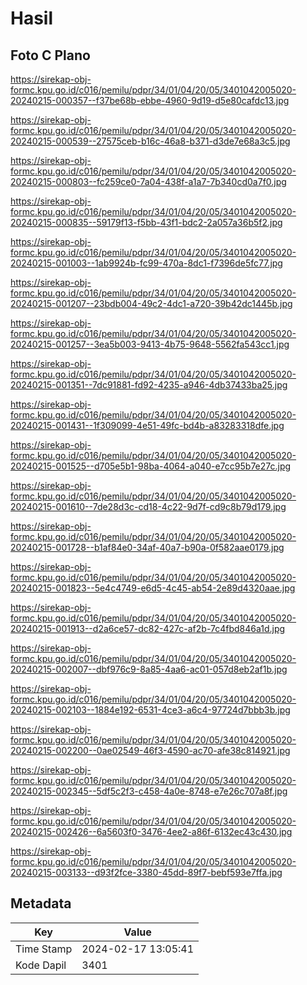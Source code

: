 # Hasil

## Foto C Plano

https://sirekap-obj-formc.kpu.go.id/c016/pemilu/pdpr/34/01/04/20/05/3401042005020-20240215-000357--f37be68b-ebbe-4960-9d19-d5e80cafdc13.jpg

https://sirekap-obj-formc.kpu.go.id/c016/pemilu/pdpr/34/01/04/20/05/3401042005020-20240215-000539--27575ceb-b16c-46a8-b371-d3de7e68a3c5.jpg

https://sirekap-obj-formc.kpu.go.id/c016/pemilu/pdpr/34/01/04/20/05/3401042005020-20240215-000803--fc259ce0-7a04-438f-a1a7-7b340cd0a7f0.jpg

https://sirekap-obj-formc.kpu.go.id/c016/pemilu/pdpr/34/01/04/20/05/3401042005020-20240215-000835--59179f13-f5bb-43f1-bdc2-2a057a36b5f2.jpg

https://sirekap-obj-formc.kpu.go.id/c016/pemilu/pdpr/34/01/04/20/05/3401042005020-20240215-001003--1ab9924b-fc99-470a-8dc1-f7396de5fc77.jpg

https://sirekap-obj-formc.kpu.go.id/c016/pemilu/pdpr/34/01/04/20/05/3401042005020-20240215-001207--23bdb004-49c2-4dc1-a720-39b42dc1445b.jpg

https://sirekap-obj-formc.kpu.go.id/c016/pemilu/pdpr/34/01/04/20/05/3401042005020-20240215-001257--3ea5b003-9413-4b75-9648-5562fa543cc1.jpg

https://sirekap-obj-formc.kpu.go.id/c016/pemilu/pdpr/34/01/04/20/05/3401042005020-20240215-001351--7dc91881-fd92-4235-a946-4db37433ba25.jpg

https://sirekap-obj-formc.kpu.go.id/c016/pemilu/pdpr/34/01/04/20/05/3401042005020-20240215-001431--1f309099-4e51-49fc-bd4b-a83283318dfe.jpg

https://sirekap-obj-formc.kpu.go.id/c016/pemilu/pdpr/34/01/04/20/05/3401042005020-20240215-001525--d705e5b1-98ba-4064-a040-e7cc95b7e27c.jpg

https://sirekap-obj-formc.kpu.go.id/c016/pemilu/pdpr/34/01/04/20/05/3401042005020-20240215-001610--7de28d3c-cd18-4c22-9d7f-cd9c8b79d179.jpg

https://sirekap-obj-formc.kpu.go.id/c016/pemilu/pdpr/34/01/04/20/05/3401042005020-20240215-001728--b1af84e0-34af-40a7-b90a-0f582aae0179.jpg

https://sirekap-obj-formc.kpu.go.id/c016/pemilu/pdpr/34/01/04/20/05/3401042005020-20240215-001823--5e4c4749-e6d5-4c45-ab54-2e89d4320aae.jpg

https://sirekap-obj-formc.kpu.go.id/c016/pemilu/pdpr/34/01/04/20/05/3401042005020-20240215-001913--d2a6ce57-dc82-427c-af2b-7c4fbd846a1d.jpg

https://sirekap-obj-formc.kpu.go.id/c016/pemilu/pdpr/34/01/04/20/05/3401042005020-20240215-002007--dbf976c9-8a85-4aa6-ac01-057d8eb2af1b.jpg

https://sirekap-obj-formc.kpu.go.id/c016/pemilu/pdpr/34/01/04/20/05/3401042005020-20240215-002103--1884e192-6531-4ce3-a6c4-97724d7bbb3b.jpg

https://sirekap-obj-formc.kpu.go.id/c016/pemilu/pdpr/34/01/04/20/05/3401042005020-20240215-002200--0ae02549-46f3-4590-ac70-afe38c814921.jpg

https://sirekap-obj-formc.kpu.go.id/c016/pemilu/pdpr/34/01/04/20/05/3401042005020-20240215-002345--5df5c2f3-c458-4a0e-8748-e7e26c707a8f.jpg

https://sirekap-obj-formc.kpu.go.id/c016/pemilu/pdpr/34/01/04/20/05/3401042005020-20240215-002426--6a5603f0-3476-4ee2-a86f-6132ec43c430.jpg

https://sirekap-obj-formc.kpu.go.id/c016/pemilu/pdpr/34/01/04/20/05/3401042005020-20240215-003133--d93f2fce-3380-45dd-89f7-bebf593e7ffa.jpg


## Metadata

| Key        | Value               |
| ---------- | ------------------- |
| Time Stamp | 2024-02-17 13:05:41 |
| Kode Dapil | 3401                |



